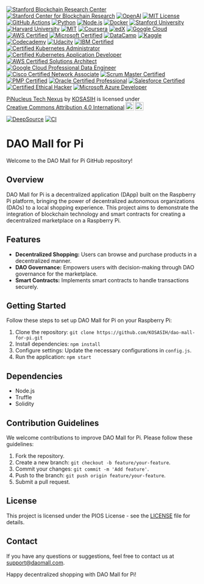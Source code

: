 [![Stanford Blockchain Research Center](https://img.shields.io/badge/Stanford%20Blockchain%20Research%20Center-Partner-FF9800?style=for-the-badge)](https://cyber.stanford.edu/blockchain)
[![Stanford Center for Blockchain Research](https://img.shields.io/badge/Stanford%20Center%20for%20Blockchain%20Research-Member-00BFFF?style=for-the-badge)](https://cbr.stanford.edu/)
[![OpenAI](https://img.shields.io/badge/OpenAI-Research%20Partner-4CAF50?style=for-the-badge)](https://openai.com/)
[![MIT License](https://img.shields.io/badge/License-MIT-brightgreen.svg?style=for-the-badge)](https://opensource.org/licenses/MIT)
[![GitHub Actions](https://img.shields.io/badge/CI-GitHub%20Actions-2088FF?style=for-the-badge)](https://github.com/features/actions)
[![Python](https://img.shields.io/badge/Python-3.9%2B-blue.svg?style=for-the-badge)](https://www.python.org/)
[![Node.js](https://img.shields.io/badge/Node.js-v14.17.0-green.svg?style=for-the-badge)](https://nodejs.org/)
[![Docker](https://img.shields.io/badge/Docker-Enabled-2496ED?style=for-the-badge)](https://www.docker.com/)
[![Stanford University](https://img.shields.io/badge/Stanford%20University-Partner-FF9800?style=for-the-badge)](https://www.stanford.edu/)
[![Harvard University](https://img.shields.io/badge/Harvard%20University-Partner-A50000?style=for-the-badge)](https://www.harvard.edu/)
[![MIT](https://img.shields.io/badge/MIT-Partner-8C1515?style=for-the-badge)](https://www.mit.edu/)
[![Coursera](https://img.shields.io/badge/Coursera-Certified-2D73B8?style=for-the-badge)](https://www.coursera.org/)
[![edX](https://img.shields.io/badge/edX-Certified-00BFFF?style=for-the-badge)](https://www.edx.org/)
[![Google Cloud](https://img.shields.io/badge/Google%20Cloud-Certified-4285F4?style=for-the-badge)](https://cloud.google.com/certification/)
[![AWS Certified](https://img.shields.io/badge/AWS%20Certified-Foundational-FF9900?style=for-the-badge)](https://aws.amazon.com/certification/)
[![Microsoft Certified](https://img.shields.io/badge/Microsoft%20Certified-Professional-00A1F1?style=for-the-badge)](https://www.microsoft.com/en-us/learning/certification-overview.aspx)
[![DataCamp](https://img.shields.io/badge/DataCamp-Certified-00BFFF?style=for-the-badge)](https://www.datacamp.com/)
[![Kaggle](https://img.shields.io/badge/Kaggle-Competitor-FFCC00?style=for-the-badge)](https://www.kaggle.com/)
[![Codecademy](https://img.shields.io/badge/Codecademy-Certified-4B8BBE?style=for-the-badge)](https://www.codecademy.com/)
[![Udacity](https://img.shields.io/badge/Udacity-Nanodegree-00BFFF?style=for-the-badge)](https://www.udacity.com/)
[![IBM Certified](https://img.shields.io/badge/IBM%20Certified-Professional-FFB300?style=for-the-badge)](https://www.ibm.com/certify/)
[![Certified Kubernetes Administrator](https://img.shields.io/badge/Certified%20Kubernetes%20Administrator-CKA-326CE5?style=for-the-badge)](https://www.cncf.io/certification/cka/)
[![Certified Kubernetes Application Developer](https://img.shields.io/badge/Certified%20Kubernetes%20Application%20Developer-CKAD-326CE5?style=for-the-badge)](https://www.cncf.io/certification/ckad/)
[![AWS Certified Solutions Architect](https://img.shields.io/badge/AWS%20Certified%20Solutions%20Architect-Associate-FF9900?style=for-the-badge)](https://aws.amazon.com/certification/certified-solutions-architect-associate/)
[![Google Cloud Professional Data Engineer](https://img.shields.io/badge/Google%20Cloud%20Professional%20Data%20Engineer-4285F4?style=for-the-badge)](https://cloud.google.com/certification/data-engineer)
[![Cisco Certified Network Associate](https://img.shields.io/badge/Cisco%20Certified%20Network%20Associate-CCNA-00A1F1?style=for-the-badge)](https://www.cisco.com/c/en/us/training-events/training-certifications/certifications/associate/ccna.html)
[![Scrum Master Certified](https://img.shields.io/badge/Scrum%20Master%20Certified-SMC-FFB300?style=for-the-badge)](https://www.scrum.org/)
[![PMP Certified](https://img.shields.io/badge/PMP%20Certified-Project%20Management%20Professional-0072B1?style=for-the-badge)](https://www.pmi.org/certifications/project-management-pmp)
[![Oracle Certified Professional](https://img.shields.io/badge/Oracle%20Certified%20Professional-Java%20SE%2011-FFB300?style=for-the-badge)](https://education.oracle.com/java-certification)
[![Salesforce Certified](https://img.shields.io/badge/Salesforce%20Certified-Administrator-00A1E0?style=for-the-badge)](https://trailhead.salesforce.com/credentials/administrator)
[![Certified Ethical Hacker](https://img.shields.io/badge/Certified%20Ethical%20Hacker-CEH-5C5C5C?style=for-the-badge)](https://www.eccouncil.org/programs/certified-ethical-hacker-ceh/)
[![Microsoft Azure Developer](https://img.shields.io/badge/Microsoft%20Azure%20Developer-Associate-0078D4?style=for-the-badge)](https://docs.microsoft.com/en-us/learn/certifications/azure-developer/)

<p xmlns:cc="http://creativecommons.org/ns#" xmlns:dct="http://purl.org/dc/terms/"><a property="dct:title" rel="cc:attributionURL" href="https://github.com/KOSASIH/dao-mall-for-pi">PiNucleus Tech Nexus</a> by <a rel="cc:attributionURL dct:creator" property="cc:attributionName" href="https://www.linkedin.com/in/kosasih-81b46b5a">KOSASIH</a> is licensed under <a href="https://creativecommons.org/licenses/by/4.0/?ref=chooser-v1" target="_blank" rel="license noopener noreferrer" style="display:inline-block;">Creative Commons Attribution 4.0 International<img style="height:22px!important;margin-left:3px;vertical-align:text-bottom;" src="https://mirrors.creativecommons.org/presskit/icons/cc.svg?ref=chooser-v1" alt=""><img style="height:22px!important;margin-left:3px;vertical-align:text-bottom;" src="https://mirrors.creativecommons.org/presskit/icons/by.svg?ref=chooser-v1" alt=""></a></p>

[![DeepSource](https://app.deepsource.com/gh/KOSASIH/dao-mall-for-pi.svg/?label=active+issues&show_trend=true&token=mCKiiDhu3pvPBDx18OdZe4ZN)](https://app.deepsource.com/gh/KOSASIH/dao-mall-for-pi/)
[![CI](https://github.com/KOSASIH/dao-mall-for-pi/actions/workflows/blank.yml/badge.svg)](https://github.com/KOSASIH/dao-mall-for-pi/actions/workflows/blank.yml)

# DAO Mall for Pi

Welcome to the DAO Mall for Pi GitHub repository!

## Overview

DAO Mall for Pi is a decentralized application (DApp) built on the Raspberry Pi platform, bringing the power of decentralized autonomous organizations (DAOs) to a local shopping experience. This project aims to demonstrate the integration of blockchain technology and smart contracts for creating a decentralized marketplace on a Raspberry Pi.

## Features

- **Decentralized Shopping:** Users can browse and purchase products in a decentralized manner.
- **DAO Governance:** Empowers users with decision-making through DAO governance for the marketplace.
- **Smart Contracts:** Implements smart contracts to handle transactions securely.

## Getting Started

Follow these steps to set up DAO Mall for Pi on your Raspberry Pi:

1. Clone the repository: `git clone https://github.com/KOSASIH/dao-mall-for-pi.git`
2. Install dependencies: `npm install`
3. Configure settings: Update the necessary configurations in `config.js`.
4. Run the application: `npm start`

## Dependencies

- Node.js
- Truffle
- Solidity

## Contribution Guidelines

We welcome contributions to improve DAO Mall for Pi. Please follow these guidelines:

1. Fork the repository.
2. Create a new branch: `git checkout -b feature/your-feature`.
3. Commit your changes: `git commit -m 'Add feature'`.
4. Push to the branch: `git push origin feature/your-feature`.
5. Submit a pull request.

## License

This project is licensed under the PIOS License - see the [LICENSE](LICENSE.md) file for details.

## Contact

If you have any questions or suggestions, feel free to contact us at [support@daomall.com](mailto:support@daomall.com).

Happy decentralized shopping with DAO Mall for Pi!
